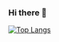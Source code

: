 ### Hi there 👋

[![Top Langs](https://github-readme-stats.vercel.app/api/top-langs/?username=donderileo&layout=compact)](https://github.com/donderileo/github-readme-stats)

<!--
**Donderileo/Donderileo** is a ✨ _special_ ✨ repository because its `README.md` (this file) appears on your GitHub profile.

Here are some ideas to get you started:

- 🔭 I’m currently working on ...
- 🌱 I’m currently learning ...
- 👯 I’m looking to collaborate on ...
- 🤔 I’m looking for help with ...
- 💬 Ask me about ...
- 📫 How to reach me: ...
- 😄 Pronouns: ...
- ⚡ Fun fact: ...
-->
